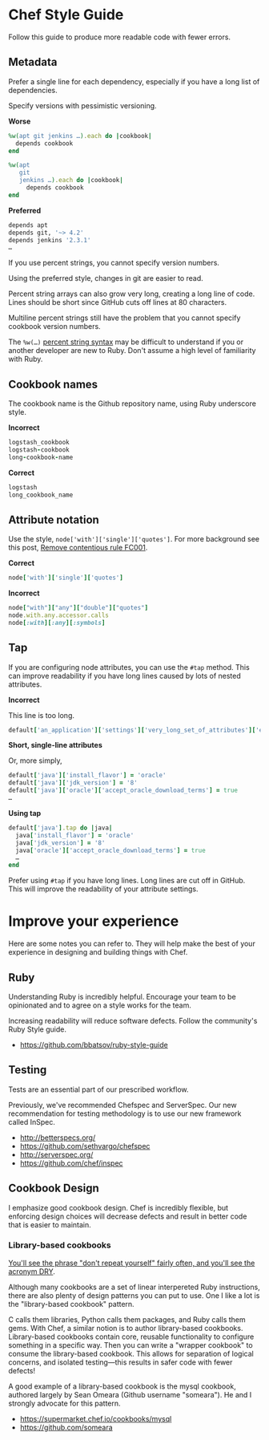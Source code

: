 # Chef Style Guide

Follow this guide to produce more readable code with fewer errors.

## Metadata

Prefer a single line for each dependency, especially if you have a long list of dependencies.

Specify versions with pessimistic versioning.

**Worse**

```ruby
%w(apt git jenkins …).each do |cookbook|
  depends cookbook
end

%w(apt
   git
   jenkins …).each do |cookbook|
     depends cookbook
end

```

**Preferred**

```ruby
depends apt
depends git, '~> 4.2'
depends jenkins '2.3.1'
…
```

If you use percent strings, you cannot specify version numbers.

Using the preferred style, changes in git are easier to read.

Percent string arrays can also grow very long, creating a long line of code. Lines should be short since GitHub cuts off lines at 80 characters.

Multiline percent strings still have the problem that you cannot specify cookbook version numbers.


The `%w(…)` [percent string syntax](http://www.ruby-doc.org/core-2.2.0/doc/syntax/literals_rdoc.html#label-Percent+Strings) may be difficult to understand if you or another developer are new to Ruby. Don't assume a high level of familiarity with Ruby.

## Cookbook names

The cookbook name is the Github repository name, using Ruby underscore style.

**Incorrect**

```ruby
logstash_cookbook
logstash-cookbook
long-cookbook-name
```

**Correct**

```ruby
logstash
long_cookbook_name
```

## Attribute notation

Use the style, `node['with']['single']['quotes']`. For more background see this post, [Remove contentious rule FC001](https://github.com/acrmp/foodcritic/issues/86).

**Correct**

```ruby
node['with']['single']['quotes']
```

**Incorrect**

```ruby
node["with"]["any"]["double"]["quotes"]
node.with.any.accessor.calls
node[:with][:any][:symbols]
```

## Tap

If you are configuring node attributes, you can use the `#tap` method. This can improve readability if you have long lines caused by lots of nested attributes.

**Incorrect**

This line is too long.

```ruby
default['an_application']['settings']['very_long_set_of_attributes']['even_more_configuration']['this_is_very_long'] = true
```

**Short, single-line attributes**

Or, more simply,

```ruby
default['java']['install_flavor'] = 'oracle'
default['java']['jdk_version'] = '8'
default['java']['oracle']['accept_oracle_download_terms'] = true
…
```

**Using tap**

```ruby
default['java'].tap do |java|
  java['install_flavor'] = 'oracle'
  java['jdk_version'] = '8'
  java['oracle']['accept_oracle_download_terms'] = true
  …
end
```

Prefer using `#tap` if you have long lines. Long lines are cut off in GitHub. This will improve the readability of your attribute settings.

# Improve your experience

Here are some notes you can refer to. They will help make the best of your experience in designing and building things with Chef.

## Ruby

Understanding Ruby is incredibly helpful. Encourage your team to be opinionated and to agree on a style works for the team.

Increasing readability will reduce software defects. Follow the community's Ruby Style guide.

- https://github.com/bbatsov/ruby-style-guide

## Testing

Tests are an essential part of our prescribed workflow.

Previously, we've recommended Chefspec and ServerSpec. Our new recommendation for testing methodology is to use our new framework called InSpec.

- http://betterspecs.org/
- https://github.com/sethvargo/chefspec
- http://serverspec.org/
- https://github.com/chef/inspec

## Cookbook Design

I emphasize good cookbook design. Chef is incredibly flexible, but enforcing design choices will decrease defects and result in better code that is easier to maintain.

### Library-based cookbooks

[You'll see the phrase "don't repeat yourself" fairly often, and you'll see the acronym DRY](https://en.wikipedia.org/wiki/Don%27t_repeat_yourself).

Although many cookbooks are a set of linear interpereted Ruby instructions, there are also plenty of design patterns you can put to use. One I like a lot is the "library-based cookbook" pattern.

C calls them libraries, Python calls them packages, and Ruby calls them gems. With Chef, a similar notion is to author library-based cookbooks. Library-based cookbooks contain core, reusable functionality to configure something in a specific way. Then you can write a "wrapper cookbook" to consume the library-based cookbook. This allows for separation of logical concerns, and isolated testing—this results in safer code with fewer defects!

A good example of a library-based cookbook is the mysql cookbook, authored largely by Sean Omeara (Github username "someara"). He and I strongly advocate for this pattern.

- https://supermarket.chef.io/cookbooks/mysql
- https://github.com/someara
